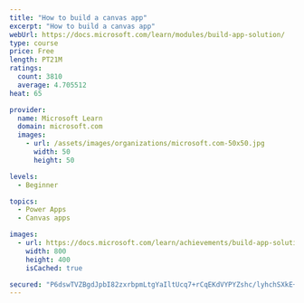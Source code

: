 ```yaml
---
title: "How to build a canvas app"
excerpt: "How to build a canvas app"
webUrl: https://docs.microsoft.com/learn/modules/build-app-solution/
type: course
price: Free
length: PT21M
ratings:
  count: 3810
  average: 4.705512
heat: 65

provider:
  name: Microsoft Learn
  domain: microsoft.com
  images:
    - url: /assets/images/organizations/microsoft.com-50x50.jpg
      width: 50
      height: 50

levels:
  - Beginner

topics:
  - Power Apps
  - Canvas apps

images:
  - url: https://docs.microsoft.com/learn/achievements/build-app-solution-social.png
    width: 800
    height: 400
    isCached: true

secured: "P6dswTVZBgdJpbI82zxrbpmLtgYaIltUcq7+rCqEKdVYPYZshc/lyhchSXkE+cw8awl1Au8DgkTf04GUSzoh+NawuHa34sfmD9HAebWk4saTqdAs5QiodkaVTEMPTC5yt7nNaOjtcd5xXn69tW3osp2OP90LwWjj8Fmps2XCl1TN4cHzl2O6dqqP04045OzSdMEEcBtx2eP7+QuCoWctK0r1avO4JWbP5M5sU9xPbOSMJIYmVfqh2aCa8u7oMFjtrbKg6dMIYoYIQuI4f5Sj1jmb6rnza5WN0997OE0cH5cgmkXidisy/wvY1XINMhrha7qiVQ9icLP3Idqb0C4y2AJl8SYBBNBBb+rvRMxzKxVYvkzM15jtsRH5kDcHINR5hnTVLv+E2wergVzvv6fCqxC5QT3WQl00rdNbStFv4zY=;AEiw+DL0dmt/tmPcC7yDxg=="
---
```


